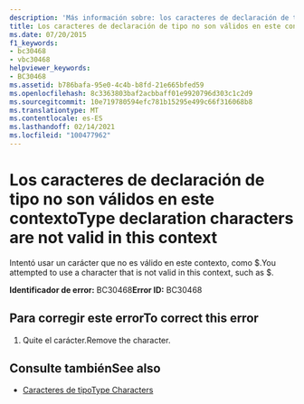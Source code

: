 ```yaml
---
description: 'Más información sobre: los caracteres de declaración de tipo no son válidos en este contexto'
title: Los caracteres de declaración de tipo no son válidos en este contexto
ms.date: 07/20/2015
f1_keywords:
- bc30468
- vbc30468
helpviewer_keywords:
- BC30468
ms.assetid: b786bafa-95e0-4c4b-b8fd-21e665bfed59
ms.openlocfilehash: 8c3363803baf2acbbaff01e9920796d303c1c2d9
ms.sourcegitcommit: 10e719780594efc781b15295e499c66f316068b8
ms.translationtype: MT
ms.contentlocale: es-ES
ms.lasthandoff: 02/14/2021
ms.locfileid: "100477962"
---
```

# <a name="type-declaration-characters-are-not-valid-in-this-context"></a><span data-ttu-id="4af7d-103">Los caracteres de declaración de tipo no son válidos en este contexto</span><span class="sxs-lookup"><span data-stu-id="4af7d-103">Type declaration characters are not valid in this context</span></span>

<span data-ttu-id="4af7d-104">Intentó usar un carácter que no es válido en este contexto, como $.</span><span class="sxs-lookup"><span data-stu-id="4af7d-104">You attempted to use a character that is not valid in this context, such as $.</span></span>  
  
 <span data-ttu-id="4af7d-105">**Identificador de error:** BC30468</span><span class="sxs-lookup"><span data-stu-id="4af7d-105">**Error ID:** BC30468</span></span>  
  
## <a name="to-correct-this-error"></a><span data-ttu-id="4af7d-106">Para corregir este error</span><span class="sxs-lookup"><span data-stu-id="4af7d-106">To correct this error</span></span>  
  
1. <span data-ttu-id="4af7d-107">Quite el carácter.</span><span class="sxs-lookup"><span data-stu-id="4af7d-107">Remove the character.</span></span>  
  
## <a name="see-also"></a><span data-ttu-id="4af7d-108">Consulte también</span><span class="sxs-lookup"><span data-stu-id="4af7d-108">See also</span></span>

- [<span data-ttu-id="4af7d-109">Caracteres de tipo</span><span class="sxs-lookup"><span data-stu-id="4af7d-109">Type Characters</span></span>](../programming-guide/language-features/data-types/type-characters.md)

